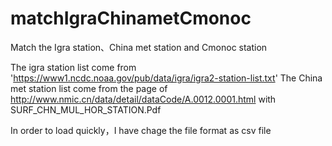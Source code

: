 # matchIgraChinametCmonoc
Match the Igra station、China met station and Cmonoc station

The igra station list come from 'https://www1.ncdc.noaa.gov/pub/data/igra/igra2-station-list.txt'
The China met station list come from the page of http://www.nmic.cn/data/detail/dataCode/A.0012.0001.html with SURF_CHN_MUL_HOR_STATION.Pdf

In order to load quickly，I have chage the file format as csv file
 
